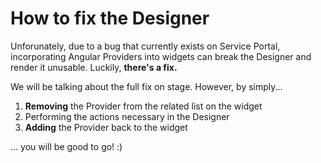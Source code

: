 # How to fix the Designer

Unforunately, due to a bug that currently exists on Service Portal, incorporating Angular Providers into widgets can break the Designer and render it unusable. Luckily, <strong>there's a fix.</strong>

We will be talking about the full fix on stage. However, by simply...

1. <strong>Removing</strong> the Provider from the related list on the widget
2. Performing the actions necessary in the Designer
3. <strong>Adding</strong> the Provider back to the widget

... you will be good to go! :)

